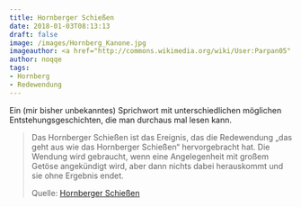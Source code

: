 ```yaml
---
title: Hornberger Schießen
date: 2018-01-03T08:13:13
draft: false
image: /images/Hornberg_Kanone.jpg
imageauthor: <a href="http://commons.wikimedia.org/wiki/User:Parpan05" title="User:Parpan05">Adrian Michael</a>
author: noqqe
tags:
- Hornberg
- Redewendung
---
```


Ein (mir bisher unbekanntes) Sprichwort mit unterschiedlichen möglichen Entstehungsgeschichten, die man durchaus mal lesen kann.

> Das Hornberger Schießen ist das Ereignis, das die Redewendung „das geht aus
> wie das Hornberger Schießen“ hervorgebracht hat. Die Wendung wird gebraucht,
> wenn eine Angelegenheit mit großem Getöse angekündigt wird, aber dann nichts
> dabei herauskommt und sie ohne Ergebnis endet.
>
> Quelle: [Hornberger Schießen](https://de.wikipedia.org/wiki/Hornberger_Schießen)